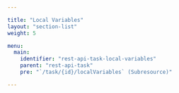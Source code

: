 ```yaml
---

title: "Local Variables"
layout: "section-list"
weight: 5

menu:
  main:
    identifier: "rest-api-task-local-variables"
    parent: "rest-api-task"
    pre: "`/task/{id}/localVariables` (Subresource)"

---
```

